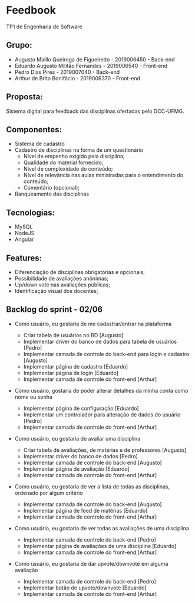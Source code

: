 # Feedbook
TP1 de Engenharia de Software

## Grupo:
- Augusto Maillo Queiroga de Figueiredo - 2019006450 - Back-end
- Eduardo Augusto Militão Fernandes - 2019006540 - Front-end
- Pedro Dias Pires - 2019007040 - Back-end
- Arthur de Brito Bonifácio - 2019006370 - Front-end

## Proposta:
Sistema digital para feedback das disciplinas ofertadas pelo DCC-UFMG.

## Componentes:
- Sistema de cadastro
- Cadastro de disciplinas na forma de um questionário
  - Nível de empenho exigido pela disciplina;
  - Qualidade do material fornecido;
  - Nível de complexidade do conteúdo;
  - Nível de relevância nas aulas ministradas para o entendimento do conteúdo;
  - Comentário (opcional);
- Ranqueamento das disciplinas

## Tecnologias:
- MySQL
- NodeJS
- Angular

## Features:
- Diferenciação de disciplinas obrigatórias e opcionais;
- Possibilidade de avaliações anônimas;
- Up/down vote nas avaliações públicas;
- Identificação visual dos docentes;

## Backlog do sprint - 02/06
- Como usuário, eu gostaria de me cadastrar/entrar na plataforma
  - Criar tabela de usuários no BD [Augusto]
  - Implementar driver do banco de dados para tabela de usuários [Pedro]
  - Implementar camada de controle do back-end para login e cadastro [Augusto]
  - Implementar página de cadastro [Eduardo]
  - Implementar página de login [Eduardo]
  - Implementar camada de controle do front-end [Arthur]

- Como usuário, gostaria de poder alterar detalhes da minha conta como nome ou senha
  - Implementar página de configuração [Eduardo]
  - Implementar um controlador para alteração de dados do usuário [Pedro]
  - Implementar camada de controle do front-end [Arthur]

- Como usuário, eu gostaria de avaliar uma disciplina
  - Criar tabela de avaliações, de matérias e de professores [Augusto]
  - Implementar driver do banco de dados [Pedro]
  - Implementar camada de controle do back-end [Augusto]
  - Implementar página de avaliação [Eduardo]
  - Implementar camada de controle do front-end [Arthur]

- Como usuário, eu gostaria de ver a lista de todas as disciplinas, ordenado por algum critério
  - Implementar camada de controle do back-end [Augusto]
  - Implementar página de feed de matérias [Eduardo]
  - Implementar camada de controle do front-end [Arthur]

- Como usuário, eu gostaria de ver todas as avaliações de uma disciplina
  - Implementar camada de controle do back-end [Pedro]
  - Implementar página de avaliações de uma disciplina [Eduardo]
  - Implementar camada de controle do front-end [Arthur]

- Como usuário, eu gostaria de dar upvote/downvote em alguma avaliação
  - Implementar camada de controle do back-end [Pedro]
  - Implementar botão de upvote/downvote [Eduardo]
  - Implementar camada de controle do front-end [Arthur]
